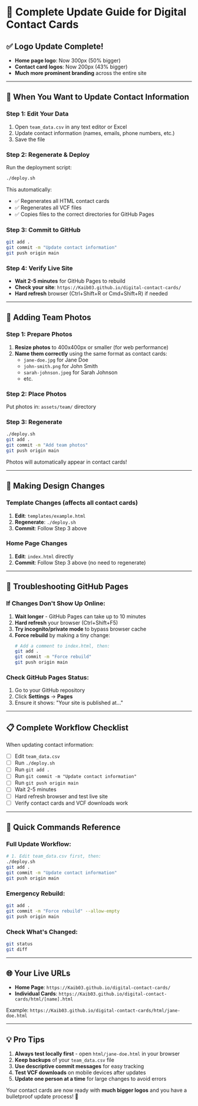 # 🚀 Complete Update Guide for Digital Contact Cards

## ✅ **Logo Update Complete!**
- **Home page logo**: Now 300px (50% bigger)
- **Contact card logos**: Now 200px (43% bigger)
- **Much more prominent branding** across the entire site

---

## 📝 **When You Want to Update Contact Information**

### **Step 1: Edit Your Data**
1. Open `team_data.csv` in any text editor or Excel
2. Update contact information (names, emails, phone numbers, etc.)
3. Save the file

### **Step 2: Regenerate & Deploy**
Run the deployment script:
```bash
./deploy.sh
```

This automatically:
- ✅ Regenerates all HTML contact cards
- ✅ Regenerates all VCF files  
- ✅ Copies files to the correct directories for GitHub Pages

### **Step 3: Commit to GitHub**
```bash
git add .
git commit -m "Update contact information"
git push origin main
```

### **Step 4: Verify Live Site**
- **Wait 2-5 minutes** for GitHub Pages to rebuild
- **Check your site**: `https://Kaib03.github.io/digital-contact-cards/`
- **Hard refresh** browser (Ctrl+Shift+R or Cmd+Shift+R) if needed

---

## 📸 **Adding Team Photos**

### **Step 1: Prepare Photos**
1. **Resize photos** to 400x400px or smaller (for web performance)
2. **Name them correctly** using the same format as contact cards:
   - `jane-doe.jpg` for Jane Doe
   - `john-smith.png` for John Smith  
   - `sarah-johnson.jpeg` for Sarah Johnson
   - etc.

### **Step 2: Place Photos**
Put photos in: `assets/team/` directory

### **Step 3: Regenerate**
```bash
./deploy.sh
git add .
git commit -m "Add team photos"
git push origin main
```

Photos will automatically appear in contact cards!

---

## 🎨 **Making Design Changes**

### **Template Changes** (affects all contact cards)
1. **Edit**: `templates/example.html`
2. **Regenerate**: `./deploy.sh`
3. **Commit**: Follow Step 3 above

### **Home Page Changes**
1. **Edit**: `index.html` directly
2. **Commit**: Follow Step 3 above (no need to regenerate)

---

## 🔧 **Troubleshooting GitHub Pages**

### **If Changes Don't Show Up Online:**

1. **Wait longer** - GitHub Pages can take up to 10 minutes
2. **Hard refresh** your browser (Ctrl+Shift+F5)
3. **Try incognito/private mode** to bypass browser cache
4. **Force rebuild** by making a tiny change:
   ```bash
   # Add a comment to index.html, then:
   git add .
   git commit -m "Force rebuild"
   git push origin main
   ```

### **Check GitHub Pages Status:**
1. Go to your GitHub repository
2. Click **Settings** → **Pages**
3. Ensure it shows: "Your site is published at..."

---

## 📋 **Complete Workflow Checklist**

When updating contact information:

- [ ] Edit `team_data.csv`
- [ ] Run `./deploy.sh`
- [ ] Run `git add .`
- [ ] Run `git commit -m "Update contact information"`
- [ ] Run `git push origin main`
- [ ] Wait 2-5 minutes
- [ ] Hard refresh browser and test live site
- [ ] Verify contact cards and VCF downloads work

---

## 🎯 **Quick Commands Reference**

### **Full Update Workflow:**
```bash
# 1. Edit team_data.csv first, then:
./deploy.sh
git add .
git commit -m "Update contact information"
git push origin main
```

### **Emergency Rebuild:**
```bash
git add .
git commit -m "Force rebuild" --allow-empty
git push origin main
```

### **Check What's Changed:**
```bash
git status
git diff
```

---

## 🌐 **Your Live URLs**

- **Home Page**: `https://Kaib03.github.io/digital-contact-cards/`
- **Individual Cards**: `https://Kaib03.github.io/digital-contact-cards/html/[name].html`

Example: `https://Kaib03.github.io/digital-contact-cards/html/jane-doe.html`

---

## 💡 **Pro Tips**

1. **Always test locally first** - open `html/jane-doe.html` in your browser
2. **Keep backups** of your `team_data.csv` file
3. **Use descriptive commit messages** for easy tracking
4. **Test VCF downloads** on mobile devices after updates
5. **Update one person at a time** for large changes to avoid errors

Your contact cards are now ready with **much bigger logos** and you have a bulletproof update process! 🎉 